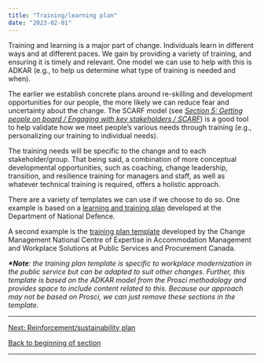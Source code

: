 ```yaml
---
title: "Training/learning plan"
date: "2023-02-01"
---
```


Training and learning is a major part of change. Individuals learn in different ways and at different paces. We gain by providing a variety of training, and ensuring it is timely and relevant. One model we can use to help with this is ADKAR (e.g., to help us determine what type of training is needed and when).

The earlier we establish concrete plans around re-skilling and development opportunities for our people, the more likely we can reduce fear and uncertainty about the change. The SCARF model (see _[Section 5: Getting people on board / Engaging with key stakeholders / SCARF](/framework-for-leading-change/engaging-with-key-stakeholders/)_) is a good tool to help validate how we meet people’s various needs through training (e.g., personalizing our training to individual needs).

The training needs will be specific to the change and to each stakeholder/group. That being said, a combination of more conceptual developmental opportunities, such as coaching, change leadership, transition, and resilience training for managers and staff, as well as whatever technical training is required, offers a holistic approach.

There are a variety of templates we can use if we choose to do so. One example is based on a [learning and training plan](https://articles.alpha.canada.ca/uploads/sites/46/2022/11/Learning-training-plan-template.doc) developed at the Department of National Defence.

A second example is the [training plan template](https://wiki.gccollab.ca/images/1/10/004_WCM_Training_Plan_Template.docx) developed by the Change Management National Centre of Expertise in Accommodation Management and Workplace Solutions at Public Services and Procurement Canada.

**_\*Note_**_: the training plan template is specific to workplace modernization in the public service but can be adapted to suit other changes. Further, this template is based on the ADKAR model from the Prosci methodology and provides space to include content related to this. Because our approach may not be based on Prosci, we can just remove these sections in the template._

* * *

[Next: Reinforcement/sustainability plan](/framework-for-leading-change/reinforcement-sustainability-plan/)

[Back to beginning of section](/framework-for-leading-change/developing-our-plans/)

* * *
